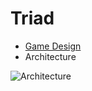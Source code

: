 # Triad
- [Game Design](https://docs.google.com/document/d/1Z1ZmXyVwuZ6u5ElJydNglT2HaGN7kWD8pW5YSXKz0Jc/edit?usp=sharing)
- Architecture

![Architecture](http://s2.postimg.org/q8871mz21/unnamed.jpg)

